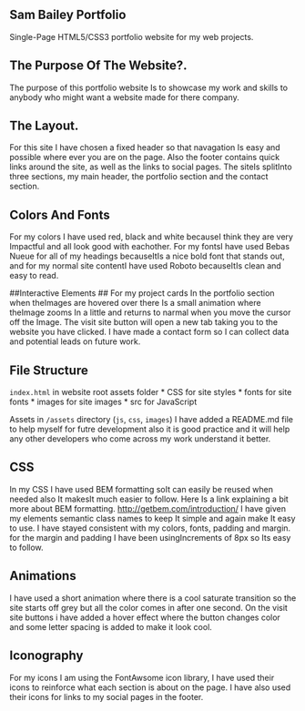 ## Sam Bailey Portfolio ##

Single-Page HTML5/CSS3 portfolio website for my web projects.

## The Purpose Of The Website?. ##
The purpose of this portfolio website Is to showcase my work and skills to anybody who might want a website made for there company.

## The Layout. ##
For this site I have chosen a fixed header so that navagation Is easy and possible where ever you are on the page.
Also the footer contains quick links around the site, as well as the links to social pages.
The siteIs splitInto three sections, my main header, the portfolio section and the contact section.

## Colors And Fonts ##
For my colors I have used red, black and white becauseI think they are very Impactful and all look good with eachother.
For my fontsI have used Bebas Nueue for all of my headings becauseItIs a nice bold font that stands out, and for my normal site contentI have used Roboto becauseItIs clean and easy to read.

##Interactive Elements ##
For my project cards In the portfolio section when theImages are hovered over there Is a small animation where theImage zooms In a little and returns to narmal when you move the cursor off the Image. The visit site button will open a new tab taking you to the website you have clicked.
I have made a contact form so I can collect data and potential leads on future work.

## File Structure ##
 `index.html` in website root
 assets folder
       * CSS for site styles
       * fonts for site fonts
       * images for site images
       * src for JavaScript

Assets in ```/assets``` directory (```js```, ``css``, ``images``)
I have added a README.md file to help myself for futre development also it is good practice and it will help any other developers who come across my work understand it better.
 
## CSS ##
In my CSS I have used BEM formatting soIt can easily be reused when needed also It makesIt much easier to follow. Here Is a link explaining a bit more about BEM formatting. http://getbem.com/introduction/ 
I have given my elements semantic class names to keep It simple and again make It easy to use.
I have stayed consistent with my colors, fonts, padding and margin.
for the margin and padding I have been usingIncrements of 8px so Its easy to follow.

## Animations ##
I have used a short animation where there is a cool saturate transition so the site starts off grey but all the color comes in after one second.
On the visit site buttons i have added a hover effect where the button changes color and some letter spacing is added to make it look cool.

## Iconography ##
For my icons I am using the FontAwsome icon library, I have used their icons to reinforce what each section is about on the page. I have also used their icons for links to my social pages in the footer.
